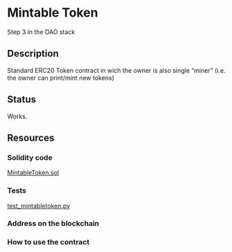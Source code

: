 # Mintable Token

Step 3 in the DAO stack

## Description

Standard ERC20 Token contract in wich the owner is also  single “miner” (i.e. the owner can print/mint new tokens)

## Status

Works. 

## Resources

### Solidity code

[MintableToken.sol](daostack/contracts/MintableToken.sol)

### Tests

[test_mintabletoken.py](daostack/tests/test_mintabletoken.py)

### Address on the blockchain

### How to use the contract

